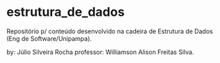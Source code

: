 # estrutura_de_dados
Repositório p/ conteúdo desenvolvido na cadeira de Estrutura de Dados (Eng de Software/Unipampa).

by: Júlio Silveira Rocha
professor: Williamson Alison Freitas Silva.
